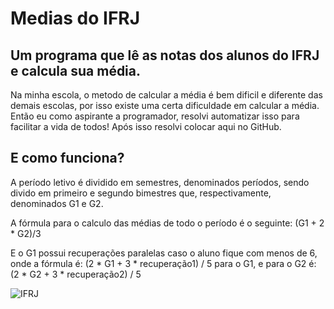 # Medias do IFRJ
## Um programa que lê as notas dos alunos do IFRJ e calcula sua média.

Na minha escola, o metodo de calcular a média é bem dificil e diferente das demais escolas, por isso existe uma certa dificuldade em calcular a média.
Então eu como aspirante a programador, resolvi automatizar isso para facilitar a vida de todos!
Após isso resolvi colocar aqui no GitHub.

## E como funciona?

A período letivo é dividido em semestres, denominados períodos, sendo divido em primeiro e segundo bimestres que, respectivamente, denominados G1 e G2.

A fórmula para o calculo das médias de todo o período é o seguinte: (G1 + 2 * G2)/3

E o G1 possui recuperações paralelas caso o aluno fique com menos de 6, onde a fórmula é: (2 * G1 + 3 * recuperação1) / 5 para o G1, e para o G2 é: (2 * G2 + 3 * recuperação2) / 5


![IFRJ](https://github.com/FonsMat123/mediasIFRJ/blob/master/code/img/if.png)